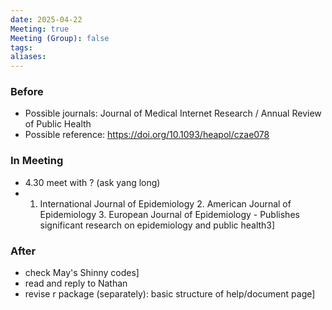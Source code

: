 ```yaml
---
date: 2025-04-22
Meeting: true
Meeting (Group): false
tags: 
aliases:
---
```


### Before
- Possible journals: Journal of Medical Internet Research / Annual Review of Public Health
- Possible reference: https://doi.org/10.1093/heapol/czae078

### In Meeting
- 4.30 meet with ? (ask yang long)
- 1. International Journal of Epidemiology 2. American Journal of Epidemiology 3. European Journal of Epidemiology - Publishes significant research on epidemiology and public health3]

### After
- check May's Shinny codes]
- read and reply to Nathan
- revise r package (separately): basic structure of help/document page]